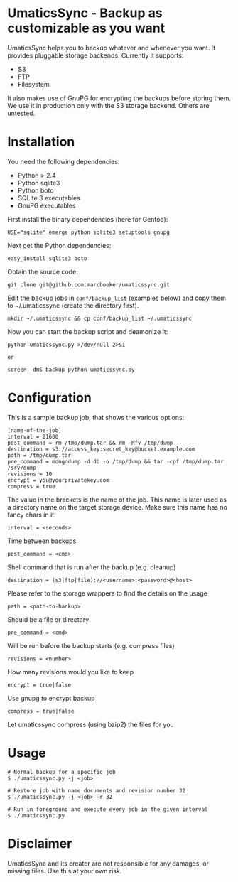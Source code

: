 # UmaticsSync - Backup as customizable as you want

UmaticsSync helps you to backup whatever and whenever you want. It provides
pluggable storage backends. Currently it supports:

* S3
* FTP
* Filesystem

It also makes use of GnuPG for encrypting the backups before storing them. We
use it in production only with the S3 storage backend. Others are untested.

# Installation

You need the following dependencies:

* Python > 2.4
* Python sqlite3
* Python boto
* SQLite 3 executables
* GnuPG executables

First install the binary dependencies (here for Gentoo):

    USE="sqlite" emerge python sqlite3 setuptools gnupg

Next get the Python dependencies:

    easy_install sqlite3 boto

Obtain the source code:

    git clone git@github.com:marcboeker/umaticssync.git

Edit the backup jobs in <code>conf/backup_list</code> (examples below) and
copy them to ~/.umaticssync (create the directory first).

	mkdir ~/.umaticssync && cp conf/backup_list ~/.umaticssync
	
Now you can start the backup script and deamonize it:

	python umaticssync.py >/dev/null 2>&1
	
	or
	
	screen -dmS backup python umaticssync.py
	
# Configuration

This is a sample backup job, that shows the various options:

	[name-of-the-job]
	interval = 21600
	post_command = rm /tmp/dump.tar && rm -Rfv /tmp/dump
	destination = s3://access_key:secret_key@bucket.example.com
	path = /tmp/dump.tar
	pre_command = mongodump -d db -o /tmp/dump && tar -cpf /tmp/dump.tar /srv/dump
	revisions = 10
	encrypt = you@yourprivatekey.com
	compress = true

The value in the brackets is the name of the job. This name is later used as
a directory name on the target storage device. Make sure this name has no
fancy chars in it.

	interval = <seconds>

Time between backups

	post_command = <cmd>

Shell command that is run after the backup (e.g. cleanup)
	
	destination = (s3|ftp|file)://<username>:<password>@<host> 

Please refer to the storage wrappers to find the details on the usage

	path = <path-to-backup> 

Should be a file or directory

	pre_command = <cmd> 

Will be run before the backup starts (e.g. compress files)
	
	revisions = <number> 

How many revisions would you like to keep

	encrypt = true|false 

Use gnupg to encrypt backup
	
	compress = true|false 
	
Let umaticssync compress (using bzip2) the files for you

# Usage

	# Normal backup for a specific job
	$ ./umaticssync.py -j <job>
	
	# Restore job with name documents and revision number 32
	$ ./umaticssync.py -j <job> -r 32
	
	# Run in foreground and execute every job in the given interval
	$ ./umaticssync.py

# Disclaimer

UmaticsSync and its creator are not responsible for any damages, or missing
files. Use this at your own risk.
